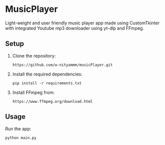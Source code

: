 # MusicPlayer

Light-weight and user friendly music player app made using CustomTkinter with integrated Youtube mp3 downloader using yt-dlp and FFmpeg.

## Setup

1. Clone the repository:
   ```
   https://github.com/w-nityammm/musicPlayer.git
   ```

2. Install the required dependencies:
   ```
   pip install -r requirements.txt
   ```

3. Install FFmpeg from:
   ```
   https://www.ffmpeg.org/download.html
   ```

## Usage

Run the app:

```
python main.py
```   
